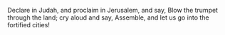 Declare in Judah, and proclaim in Jerusalem, and say, Blow the trumpet through the land; cry aloud and say, Assemble, and let us go into the fortified cities!
